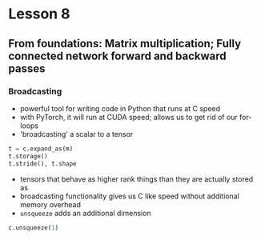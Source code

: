 # Lesson 8

## From foundations: Matrix multiplication; Fully connected network forward and backward passes

### Broadcasting
- powerful tool for writing code in Python that runs at C speed
- with PyTorch, it will run at CUDA speed;  allows us to get rid of our for-loops
- 'broadcasting' a scalar to a tensor
```python
t = c.expand_as(m)
t.storage()
t.stride(), t.shape
```
- tensors that behave as higher rank things than they are actually stored as
- broadcasting functionality gives us C like speed without additional memory overhead
- `unsqueeze` adds an additional dimension
```python
c.unsqueeze(1)
```

